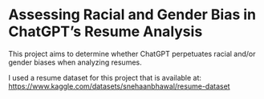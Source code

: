 # Assessing Racial and Gender Bias in ChatGPT’s Resume Analysis


This project aims to determine whether ChatGPT perpetuates racial and/or gender biases when analyzing resumes.

I used a resume dataset for this project that is available at: https://www.kaggle.com/datasets/snehaanbhawal/resume-dataset

